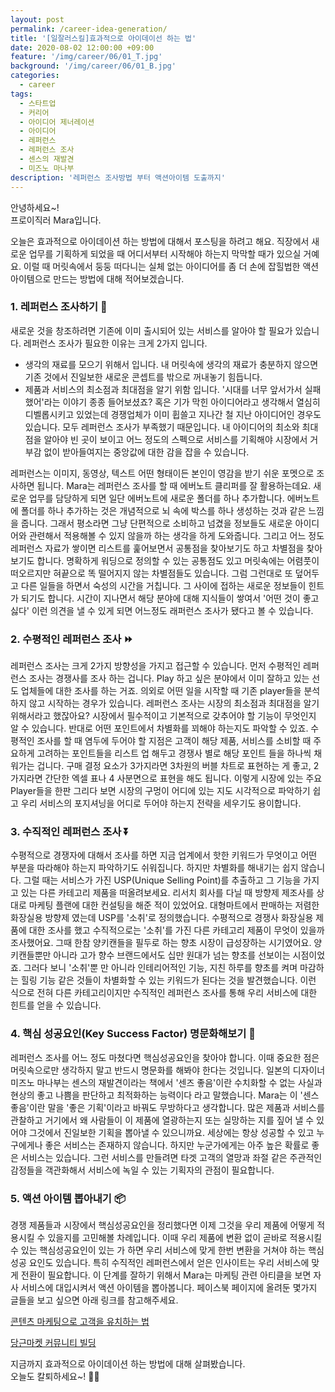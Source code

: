 ```yaml
---
layout: post
permalink: /career-idea-generation/
title: '[일잘러스킬]효과적으로 아이데이선 하는 법'
date: 2020-08-02 12:00:00 +09:00
feature: '/img/career/06/01_T.jpg'
background: '/img/career/06/01_B.jpg'
categories:
  - career
tags:
  - 스타트업
  - 커리어
  - 아이디어 제너레이션
  - 아이디어
  - 레퍼런스
  - 레퍼런스 조사
  - 센스의 재발견
  - 미즈노 마나부
description: '레퍼런스 조사방법 부터 액션아이템 도출까지'
---
```


안녕하세요~!<br>프로이직러 Mara입니다. 

오늘은 효과적으로 아이데이션 하는 방법에 대해서 포스팅을 하려고 해요. 직장에서 새로운 업무를 기획하게 되었을 때 어디서부터 시작해야 하는지 막막할 때가 있으실 거예요. 이럴 때 머릿속에서 둥둥 떠다니는 실체 없는 아이디어를 좀 더 손에 잡힐법한 액션 아이템으로 만드는 방법에 대해 적어보겠습니다. 

### 1. 레퍼런스 조사하기 📝

새로운 것을 창조하려면 기존에 이미 출시되어 있는 서비스를 알아야 할 필요가 있습니다. 
레퍼런스 조사가 필요한 이유는 크게 2가지 입니다.

- 생각의 재료를 모으기 위해서 입니다. 
  내 머릿속에 생각의 재료가 충분하지 않으면 기존 것에서 진일보한 새로운 콘셉트를 밖으로 꺼내놓기 힘듭니다. 
- 제품과 서비스의 최소점과 최대점을 알기 위함 입니다. 
  '시대를 너무 앞서가서 실패했어'라는 이야기 종종 들어보셨죠? 혹은 기가 막힌 아이디어라고 생각해서 열심히 디벨롭시키고 있었는데 경쟁업체가 이미 휩쓸고 지나간 철 지난 아이디어인 경우도 있습니다. 모두 레퍼런스 조사가 부족했기 때문입니다. 내 아이디어의 최소와 최대점을 알아야 빈 곳이 보이고 어느 정도의 스펙으로 서비스를 기획해야 시장에서 거부감 없이 받아들여지는 중앙값에 대한 감을 잡을 수 있습니다. 

레퍼런스는 이미지, 동영상, 텍스트 어떤 형태이든 본인이 영감을 받기 쉬운 포멧으로 조사하면 됩니다. Mara는 레퍼런스 조사를 할 때 에버노트 클리퍼를 잘 활용하는데요. 새로운 업무를 담당하게 되면 일단 에버노트에 새로운 폴더를 하나 추가합니다. 에버노트에 폴더를 하나 추가하는 것은 개념적으로 뇌 속에 박스를 하나 생성하는 것과 같은 느낌을 줍니다. 그래서 평소라면 그냥 단편적으로 소비하고 넘겼을 정보들도 새로운 아이디어와 관련해서 적용해볼 수 있지 않을까 하는 생각을 하게 도와줍니다. 그리고 어느 정도 레퍼런스 자료가 쌓이면 리스트를 훑어보면서 공통점을 찾아보기도 하고 차별점을 찾아보기도 합니다. 명확하게 워딩으로 정의할 수 있는 공통점도 있고 머릿속에는 어렴풋이 떠오르지만 혀끝으로 똑 떨어지지 않는 차별점들도 있습니다. 그럼 그런대로 또 덮어두고 다른 일들을 하면서 숙성의 시간을 거칩니다. 그 사이에 접하는 새로운 정보들이 힌트가 되기도 합니다. 시간이 지나면서 해당 분야에 대해 지식들이 쌓여서 '어떤 것이 좋고 싫다' 이런 의견을 낼 수 있게 되면 어느정도 래퍼런스 조사가 됐다고 볼 수 있습니다. 

### 2. 수평적인 레퍼런스 조사 ⏩

레퍼런스 조사는 크게 2가지 방향성을 가지고 접근할 수 있습니다. 먼저 수평적인 레퍼런스 조사는 경쟁사를 조사 하는 겁니다. Play 하고 싶은 분야에서 이미 잘하고 있는 선도 업체들에 대한 조사를 하는 거죠. 의외로 어떤 일을 시작할 때 기존 player들을 분석하지 않고 시작하는 경우가 있습니다. 레퍼런스 조사는 시장의 최소점과 최대점을 알기 위해서라고 했잖아요? 시장에서 필수적이고 기본적으로 갖추어야 할 기능이 무엇인지 알 수 있습니다. 반대로 어떤 포인트에서 차별화를 꾀해야 하는지도 파악할 수 있죠. 수평적인 조사를 할 때 염두에 두어야 할 지점은 고객이 해당 제품, 서비스를 소비할 때 주요하게 고려하는 포인트들을 리스트 업 해두고 경쟁사 별로 해당 포인트 들을 하나씩 채워가는 겁니다. 구매 결정 요소가 3가지라면 3차원의 버블 차트로 표현하는 게 좋고, 2가지라면 간단한 엑셀 표나 4 사분면으로 표현을 해도 됩니다. 이렇게 시장에 있는 주요 Player들을 한판 그리다 보면 시장의 구멍이 어디에 있는 지도 시각적으로 파악하기 쉽고 우리 서비스의 포지셔닝을 어디로 두어야 하는지 전략을 세우기도 용이합니다. 

### 3. 수직적인 레퍼런스 조사 ⏬

수평적으로 경쟁자에 대해서 조사를 하면 지금 업계에서 핫한 키워드가 무엇이고 어떤 부분을 따라해야 하는지 파악하기도 쉬워집니다. 하지만 차별화를 해내기는 쉽지 않습니다. 그럴 때는 서비스가 가진 USP(Unique Selling Point)를 추출하고 그 기능을 가지고 있는 다른 카테고리 제품을 떠올려보세요. 리서치 회사를 다닐 때 방향제 제조사를 상대로 마케팅 플랜에 대한 컨설팅을 해준 적이 있었어요. 대형마트에서 판매하는 저렴한 화장실용 방향제 였는데 USP를 '소취'로 정의했습니다. 수평적으로 경쟁사 화장실용 제품에 대한 조사를 했고 수직적으로는 '소취'를 가진 다른 카테고리 제품이 무엇이 있을까 조사했어요. 그때 한참 양키캔들을 필두로 하는 향초 시장이 급성장하는 시기였어요. 양키캔들뿐만 아니라 고가 향수 브랜드에서도 십만 원대가 넘는 향초를 선보이는 시점이었죠. 그러다 보니 '소취'뿐 만 아니라 인테리어적인 기능, 지친 하루를 향초를 켜며 마감하는 힐링 기능 같은 것들이 차별화할 수 있는 키워드가 된다는 것을 발견했습니다. 이런 식으로 전혀 다른 카테고리이지만 수직적인 레퍼런스 조사를 통해 우리 서비스에 대한 힌트를 얻을 수 있습니다. 

### 4. 핵심 성공요인(Key Success Factor) 명문화해보기 🔑

레퍼런스 조사를 어느 정도 마쳤다면 핵심성공요인을 찾아야 합니다. 이때 중요한 점은 머릿속으로만 생각하지 말고 반드시 명문화를 해봐야 한다는 것입니다. 일본의 디자이너 미즈노 마나부는 센스의 재발견이라는 책에서 '센즈 좋음'이란 수치화할 수 없는 사실과 현상의 좋고 나쁨을 판단하고 최적화하는 능력이다 라고 말했습니다. Mara는 이 '센스 좋음'이란 말을 '좋은 기획'이라고 바꿔도 무방하다고 생각합니다. 많은 제품과 서비스를 관찰하고 거기에서 왜 사람들이 이 제품에 열광하는지 또는 실망하는 지를 짚어 낼 수 있어야 그것에서 진일보한 기획을 뽑아낼 수 있으니까요. 세상에는 항상 성공할 수 있고 누구에게나 좋은 서비스는 존재하지 않습니다. 하지만 누군가에게는 아주 높은 확률로 좋은 서비스는 있습니다. 그런 서비스를 만들려면 타겟 고객의 열망과 좌절 같은 주관적인 감정들을 객관화해서 서비스에 녹일 수 있는 기획자의 관점이 필요합니다.  

### 5. 액션 아이템 뽑아내기 📦

경쟁 제품들과 시장에서 핵심성공요인을 정리했다면 이제 그것을 우리 제품에 어떻게 적용시킬 수 있을지를 고민해볼 차례입니다. 이때 우리 제품에 변환 없이 곧바로 적용시킬 수 있는 핵심성공요인이 있는 가 하면 우리 서비스에 맞게 한번 변환을 거쳐야 하는 핵심 성공 요인도 있습니다. 특히 수직적인 레퍼런스에서 얻은 인사이트는 우리 서비스에 맞게 전환이 필요합니다. 이 단계를 잘하기 위해서 Mara는 마케팅 관련 아티클을 보면 자사 서비스에 대입시켜서 액션 아이템을 뽑아봅니다. 페이스북 페이지에 올려둔 몇가지 글들을 보고 싶으면 아래 링크를 참고해주세요. 

[콘텐츠 마케팅으로 고객을 유치하는 법](https://www.facebook.com/marakim1127/posts/144093393926251)

[당근마켓 커뮤니티 빌딩](https://www.facebook.com/marakim1127/posts/137206051281652) 

지금까지 효과적으로 아이데이션 하는 방법에 대해 살펴봤습니다. <br>
오늘도 칼퇴하세요~! 🙋‍♀️  